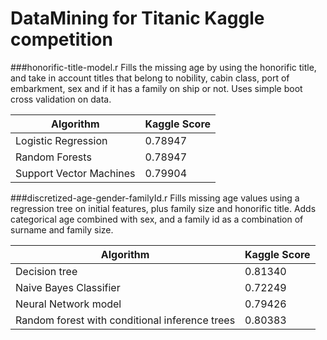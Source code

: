 # DataMining for Titanic Kaggle competition

###honorific-title-model.r
  Fills the missing age by using the honorific title, and take in account titles that belong to nobility, cabin class, port of embarkment, sex and if it has a family on ship or not. Uses simple boot cross validation on data.
  
|Algorithm   | Kaggle Score   |
|---|---|
| Logistic Regression  | 0.78947  |
| Random Forests  |  0.78947|
| Support Vector Machines  |  0.79904 |


###discretized-age-gender-familyId.r
  Fills missing age values using a regression tree on initial features, plus family size and honorific title. Adds categorical age combined with sex, and a family id as a combination of surname and family size.

|Algorithm   | Kaggle Score   |
|---|---|
|  Decision tree | 0.81340  |
|  Naive Bayes Classifier |  0.72249|
|  Neural Network model |  0.79426 |
|  Random forest with conditional inference trees | 0.80383 |

